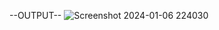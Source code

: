 --OUTPUT--
![Screenshot 2024-01-06 224030](https://github.com/bonagiripraneeth07/Anagram/assets/149886367/d2f33a59-55cd-4557-9b4b-22368896f83d)
